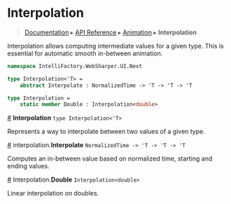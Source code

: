 # Interpolation
> [Documentation](../README.md) ▸ [API Reference](API.md) ▸ [Animation](Animation.md) ▸ **Interpolation**

Interpolation allows computing intermediate values for a given type.
This is essential for automatic smooth in-between animation.

```fsharp
namespace IntelliFactory.WebSharper.UI.Next

type Interpolation<'T> =
    abstract Interpolate : NormalizedTime -> 'T -> 'T -> 'T

type Interpolation =
    static member Double : Interpolation<double>
```

<a name="Interpolation" href="#Interpolation">#</a> **Interpolation** `type Interpolation<'T>`

Represents a way to interpolate between two values of a given type.

<a name="Interpolate" href="#Interpolate">#</a> interpolation.**Interpolate** `NormalizedTime -> 'T -> 'T -> 'T`

Computes an in-between value based on normalized time, starting and ending values.

<a name="Interpolation.Double" href="#Interpolation.Double">#</a> Interpolation.**Double** `Interpolation<double>`

Linear interpolation on doubles.
